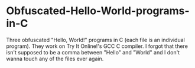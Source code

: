 # Obfuscated-Hello-World-programs-in-C
Three obfuscated "Hello, World!" programs in C (each file is an individual program). They work on Try It Online!'s GCC C compiler. I forgot that there isn't supposed to be a comma between "Hello" and "World" and I don't wanna touch any of the files ever again.
